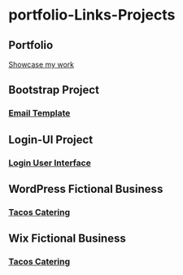 # portfolio-Links-Projects
## Portfolio
[Showcase my work](https://amairanychavezcoho.wixsite.com/portfolio) 
## Bootstrap Project
### [Email Template]("https://achavez101.github.io/bootstrap-email-chavez/")
## Login-UI Project
### [Login User Interface]("https://achavez101.github.io/login-ui-chavez/")
## WordPress Fictional Business
### [Tacos Catering]("https://tacoschavez5.wordpress.com/")
## Wix Fictional Business
### [Tacos Catering]("https://amairanychavezcoho.wixsite.com/tacoschavez")
